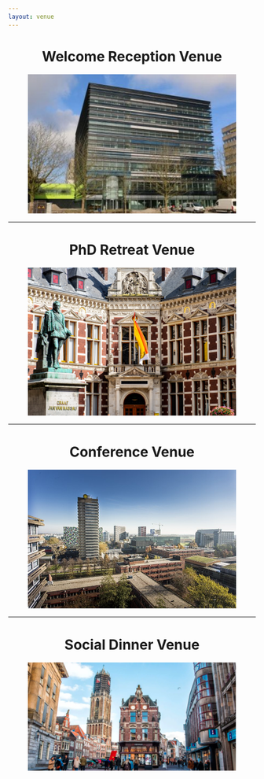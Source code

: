 ```yaml
---
layout: venue
---
```


<div>
    <h1 class="display-5" style="text-align: center;">
        Welcome Reception Venue
    </h1>
    <figure>
        <img src="/assets/images/kbg.jpg" alt="" style="max-width: 100%;
        height: auto; width: 500px;">
    </figure>
    <hr>
    <h1 class="display-5" style="text-align: center;">
        PhD Retreat Venue 
    </h1>
    <figure>
        <img src="/assets/images/center.jpg" alt="" style="max-width: 100%;
        height: auto; width: 500px;">
    </figure>
    <hr>
    <h1 class="display-5" style="text-align: center;">
        Conference Venue
    </h1>
    <figure>
        <img src="/assets/images/sciencepark.jpg" alt="" style="max-width: 100%;
        height: auto; width: 500px;">
    </figure>
        <hr>
    <h1 class="display-5" style="text-align: center;">
        Social Dinner Venue
    </h1>
    <figure>
        <img src="/assets/images/utrecht.png" alt="" style="max-width: 100%;
        height: auto; width: 500px;">
    </figure>
</div>
